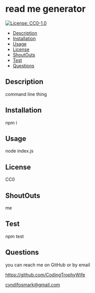 # read me generator
[![License: CC0-1.0](https://img.shields.io/badge/License-CC0_1.0-lightgrey.svg)](http://creativecommons.org/publicdomain/zero/1.0/)
- [Description](#description)
- [Installation](#installation)
- [Usage](#usage)
- [License](#license)
- [ShoutOuts](#shoutouts)
- [Test](#test)
- [Questions](#questions)

## Description 
command line thing

## Installation 
npm i

## Usage 
node index.js

## License 
CC0

## ShoutOuts 
me

## Test 
npm test

## Questions 
you can reach me on GitHub or by email

https://github.com/CodingTrophyWife

cyndifosmark@gmail.com

